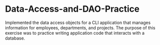 # Data-Access-and-DAO-Practice
 Implemented the data access objects for a CLI application that manages information for employees, departments, and projects. The purpose of this exercise was to practice writing application code that interacts with a database.
